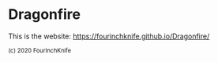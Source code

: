 # Dragonfire

This is the website: https://fourinchknife.github.io/Dragonfire/
 
<sup>(c) 2020 FourInchKnife</sup>
